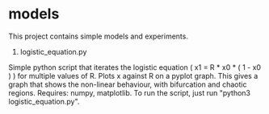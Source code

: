 # models

This project contains simple models and experiments.

1. logistic_equation.py

Simple python script that iterates the logistic equation ( x1 = R * x0 * ( 1 - x0 ) ) for multiple values of R. Plots x against R on a pyplot graph. This gives a graph that shows the non-linear behaviour, with bifurcation and chaotic regions. Requires: numpy, matplotlib. To run the script, just run "python3 logistic_equation.py".
